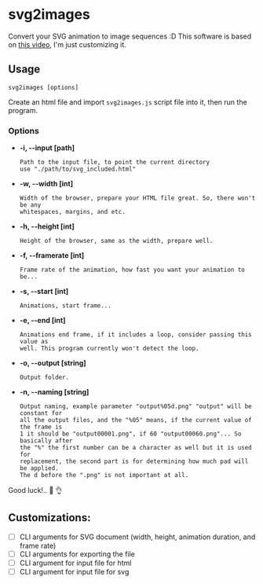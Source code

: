 # svg2images

Convert your SVG animation to image sequences :D
This software is based on [this video](https://www.youtube.com/watch?v=YoT0BlR-kTo), I'm just customizing it.

## Usage

```
svg2images [options]
```

Create an html file and import `svg2images.js` script file into it, then run the program.

### Options

* **-i, --input [path]**
	```text
	Path to the input file, to point the current directory
	use "./path/to/svg_included.html"
	```
*	**-w, --width [int]**
	```text
	Width of the browser, prepare your HTML file great. So, there won't be any
	whitespaces, margins, and etc.
	```
*	**-h, --height [int]**
	```text
	Height of the browser, same as the width, prepare well.
	```
*	**-f, --framerate [int]**
	```text
	Frame rate of the animation, how fast you want your animation to be...
	```
*	**-s, --start [int]**
	```text
	Animations, start frame...
	```
*	**-e, --end [int]**
	```text
	Animations end frame, if it includes a loop, consider passing this value as
	well. This program currently won't detect the loop.
	```
*	**-o, --output [string]**
	```text
	Output folder.
	```
*	**-n, --naming [string]**
	```text
	Output naming, example parameter "output%05d.png" "output" will be constant for
	all the output files, and the "%05" means, if the current value of the frame is
	1 it should be "output00001.png", if 60 "output00060.png"... So basically after
	the "%" the first number can be a character as well but it is used for
	replacement, the second part is for determining how much pad will be applied.
	The d before the ".png" is not important at all.
	```

Good luck!.. :100: :ok_hand:

## Customizations:

- [ ] CLI arguments for SVG document (width, height, animation duration, and frame rate)
- [ ] CLI arguments for exporting the file
- [ ] CLI argument for input file for html
- [ ] CLI argument for input file for svg
